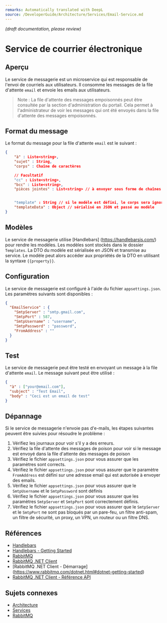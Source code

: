 ```yaml
---
remarks: Automatically translated with DeepL
source: /DeveloperGuide/Architecture/Services/Email-Service.md
---
```


_(draft documentation, please review)_

# Service de courrier électronique

## Aperçu

Le service de messagerie est un microservice qui est responsable de l'envoi de courriels aux utilisateurs. Il consomme les messages de la file d'attente `email` et envoie les emails aux utilisateurs.

> Note : La file d'attente des messages empoisonnés peut être consultée par la section d'administration du portail. Cela permet à l'administrateur de voir les messages qui ont été envoyés dans la file d'attente des messages empoisonnés.

## Format du message

Le format du message pour la file d'attente `email` est le suivant :

```json
{
    "à" : Liste<string>,
    "sujet" : String,
    "corps" : Chaîne de caractères

    // Facultatif
    "cc" : Liste<string>,
    "bcc" : Liste<string>,
    "pièces jointes" : List<string> // à envoyer sous forme de chaînes codées en base64


    "template" : String // si le modèle est défini, le corps sera ignoré et le modèle sera utilisé à la place.
    "templateData" : Object // sérialisé en JSON et passé au modèle
}
```

## Modèles

Le service de messagerie utilise [Handlebars] (https://handlebarsjs.com/) pour rendre les modèles. Les modèles sont stockés dans le dossier `Templates`. La DTO du modèle est sérialisée en JSON et transmise au service. Le modèle peut alors accéder aux propriétés de la DTO en utilisant la syntaxe `{{property}}`.

## Configuration

Le service de messagerie est configuré à l'aide du fichier `appsettings.json`. Les paramètres suivants sont disponibles :

```json
{
  "EmailService" : {
    "SmtpServer" : "smtp.gmail.com",
    "SmtpPort" : 587,
    "SmtpUsername" : "username",
    "SmtpPassword" : "password",
    "FromAddress" : ""
  }
}
```

## Test

Le service de messagerie peut être testé en envoyant un message à la file d'attente `email`. Le message suivant peut être utilisé :

```json
{
  "à" : ["your@email.com"],
  "subject" : "Test Email",
  "body" : "Ceci est un email de test"
}
```

## Dépannage

Si le service de messagerie n'envoie pas d'e-mails, les étapes suivantes peuvent être suivies pour résoudre le problème :

1. Vérifiez les journaux pour voir s'il y a des erreurs.
1. Vérifiez la file d'attente des messages de poison pour voir si le message est envoyé dans la file d'attente des messages de poison
1. Vérifiez le fichier `appsettings.json` pour vous assurer que les paramètres sont corrects.
1. Vérifiez le fichier `appsettings.json` pour vous assurer que le paramètre `FromAddress` est défini sur une adresse email qui est autorisée à envoyer des emails.
1. Vérifiez le fichier `appsettings.json` pour vous assurer que le `SmtpUsername` et le `SmtpPassword` sont définis
1. Vérifiez le fichier `appsettings.json` pour vous assurer que les paramètres `SmtpServer` et `SmtpPort` sont correctement définis.
1. Vérifiez le fichier `appsettings.json` pour vous assurer que le `SmtpServer` et le `SmtpPort` ne sont pas bloqués par un pare-feu, un filtre anti-spam, un filtre de sécurité, un proxy, un VPN, un routeur ou un filtre DNS.

## Références

- [Handlebars](https://handlebarsjs.com/)
- [Handlebars - Getting Started](https://handlebarsjs.com/guide/)
- [RabbitMQ](https://www.rabbitmq.com/)
- [RabbitMQ .NET Client](https://www.rabbitmq.com/dotnet.html)
- [RabbitMQ .NET Client - Démarrage] (https://www.rabbitmq.com/dotnet.html#dotnet-getting-started)
- [RabbitMQ .NET Client - Référence API](https://www.rabbitmq.com/dotnet-api-guide.html)

## Sujets connexes

- [Architecture](../Architecture.md)
- [Services](../Services.md)
- [RabbitMQ](../RabbitMQ.md)
